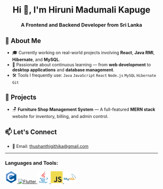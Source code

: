 <h1 align="center">Hi 👋, I'm Hiruni Madumali Kapuge</h1>
<h3 align="center">A Frontend and Backend Developer from Sri Lanka</h3>

## 🚀 About Me

* 🎓 Currently working on real-world projects involving **React**, **Java RMI**, **Hibernate**, and **MySQL**.
* 🧠 Passionate about continuous learning — from **web development** to **desktop applications** and **database management**.
* 🛠️ Tools I frequently use:
  `Java` `JavaScript` `React` `Node.js` `MySQL` `Hibernate` `Git`

## 🧩 Projects

* 🪑 **Furniture Shop Management System** — A full-featured **MERN stack** website for inventory, billing, and admin control.

## 📫 Let's Connect

* 📧 Email: [thushanthigithika@gmail.com](mailto:thushanthigithika@gmail.com)

---

<h3 align="left">Languages and Tools:</h3>
<p align="left">
  <a href="https://www.cprogramming.com/" target="_blank" rel="noreferrer">
    <img src="https://raw.githubusercontent.com/devicons/devicon/master/icons/c/c-original.svg" alt="C" width="40" height="40"/>
  </a>
  <a href="https://flutter.dev" target="_blank" rel="noreferrer">
    <img src="https://www.vectorlogo.zone/logos/flutterio/flutterio-icon.svg" alt="Flutter" width="40" height="40"/>
  </a>
  <a href="https://www.java.com" target="_blank" rel="noreferrer">
    <img src="https://raw.githubusercontent.com/devicons/devicon/master/icons/java/java-original.svg" alt="Java" width="40" height="40"/>
  </a>
  <a href="https://developer.mozilla.org/en-US/docs/Web/JavaScript" target="_blank" rel="noreferrer">
    <img src="https://raw.githubusercontent.com/devicons/devicon/master/icons/javascript/javascript-original.svg" alt="JavaScript" width="40" height="40"/>
  </a>
  <a href="https://www.mysql.com/" target="_blank" rel="noreferrer">
    <img src="https://raw.githubusercontent.com/devicons/devicon/master/icons/mysql/mysql-original-wordmark.svg" alt="MySQL" width="40" height="40"/>
  </a>
</p>
